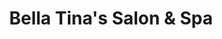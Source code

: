 ---
title: "Bella Tina's Salon & Spa"
url: /lords-valley/bella-tinas-salon-und-spa/
shop: Kosmetik
---